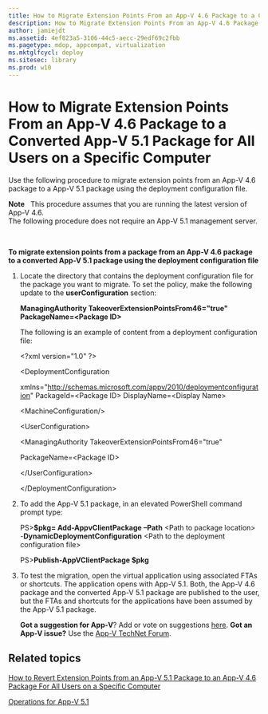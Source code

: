 ```yaml
---
title: How to Migrate Extension Points From an App-V 4.6 Package to a Converted App-V 5.1 Package for All Users on a Specific Computer
description: How to Migrate Extension Points From an App-V 4.6 Package to a Converted App-V 5.1 Package for All Users on a Specific Computer
author: jamiejdt
ms.assetid: 4ef823a5-3106-44c5-aecc-29edf69c2fbb
ms.pagetype: mdop, appcompat, virtualization
ms.mktglfcycl: deploy
ms.sitesec: library
ms.prod: w10
---
```



# How to Migrate Extension Points From an App-V 4.6 Package to a Converted App-V 5.1 Package for All Users on a Specific Computer


Use the following procedure to migrate extension points from an App-V 4.6 package to a App-V 5.1 package using the deployment configuration file.

**Note**  
This procedure assumes that you are running the latest version of App-V 4.6.  
The following procedure does not require an App-V 5.1 management server.

 

**To migrate extension points from a package from an App-V 4.6 package to a converted App-V 5.1 package using the deployment configuration file**

1.  Locate the directory that contains the deployment configuration file for the package you want to migrate. To set the policy, make the following update to the **userConfiguration** section:

    **ManagingAuthority TakeoverExtensionPointsFrom46="true" PackageName=&lt;Package ID&gt;**

    The following is an example of content from a deployment configuration file:

    &lt;?xml version="1.0" ?&gt;

    &lt;DeploymentConfiguration

    xmlns="http://schemas.microsoft.com/appv/2010/deploymentconfiguration" PackageId=&lt;Package ID&gt; DisplayName=&lt;Display Name&gt;

    &lt;MachineConfiguration/&gt;

    &lt;UserConfiguration&gt;

    &lt;ManagingAuthority TakeoverExtensionPointsFrom46="true"

    PackageName=&lt;Package ID&gt;

    &lt;/UserConfiguration&gt;

    &lt;/DeploymentConfiguration&gt;

2.  To add the App-V 5.1 package, in an elevated PowerShell command prompt type:

    PS&gt;**$pkg= Add-AppvClientPackage** **–Path** &lt;Path to package location&gt; -**DynamicDeploymentConfiguration** &lt;Path to the deployment configuration file&gt;

    PS&gt;**Publish-AppVClientPackage $pkg**

3.  To test the migration, open the virtual application using associated FTAs or shortcuts. The application opens with App-V 5.1. Both, the App-V 4.6 package and the converted App-V 5.1 package are published to the user, but the FTAs and shortcuts for the applications have been assumed by the App-V 5.1 package.

    **Got a suggestion for App-V**? Add or vote on suggestions [here](http://appv.uservoice.com/forums/280448-microsoft-application-virtualization). **Got an App-V issue?** Use the [App-V TechNet Forum](https://social.technet.microsoft.com/Forums/home?forum=mdopappv).

## Related topics


[How to Revert Extension Points from an App-V 5.1 Package to an App-V 4.6 Package For All Users on a Specific Computer](how-to-revert-extension-points-from-an-app-v-51-package-to-an-app-v-46-sp2-package-for-all-users-on-a-specific-computer.md)

[Operations for App-V 5.1](operations-for-app-v-51.md)

 

 





